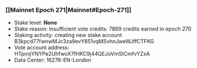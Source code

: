 ### [[Mainnet Epoch 271|Mainnet#Epoch-271]]
* Stake level: **None**
* Stake reason: Insufficient vote credits: 7869 credits earned in epoch 270
* Staking activity: creating new stake account B3kpcd77fwnwMJc3za9evY851vqMSvhnJweWJffCTFKG
* Vote account address: HTpinijYNYPe2UhfwoX7fHKC9j44QEJoVmStCmfvYZxA
* Data Center: 16276-EN-London